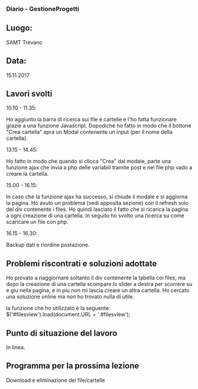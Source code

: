 ### Diario - GestioneProgetti
## Luogo:
SAMT Trevano

## Data: 
15.11.2017

## Lavori svolti			
10.10 - 11.35:

Ho aggiunto la barra di ricerca sui file e cartelle e l'ho fatta funzionare grazie a una funzione Javascript. Dopodiché ho fatto in modo che il bottone "Crea cartella" apra un
Modal contenente un input (per il nome della cartella). 

13.15 - 14.45:

Ho fatto in modo che quando si clicca "Crea" dal modale, parte una funzione ajax che invia a php delle variabili tramite post e nel file php vado a creare la cartella. 


15.00 - 16.15: 

In caso che la funzione ajax ha successo, si chiude il modale e si aggiorna la pagina. Ho avuto un problema (vedi apposita sezione) con il refresh solo del div contenente i files. Ho quindi
lasciato il fatto che si ricarica la pagina a ogni creazione di una cartella.
In seguito ho svolto una ricerca su come scaricare un file con php.

16.15 - 16.30: 

Backup dati e riordine postazione. 

## Problemi riscontrati e soluzioni adottate
Ho provato a riaggiornare soltanto il div contenente la tabella coi files, ma dopo la creazione di una cartella
scompare lo slider a destra per scorrere su e giu nella pagina, e in piu non mi lascia creare un altra cartella. Ho cercato una soluzione online ma non ho trovato nulla di utile.

la funzione che ho utilizzato è la seguente: $('#filesview').load(document.URL +  ' #filesview');

## Punto di situazione del lavoro
In linea.

## Programma per la prossima lezione
Download e eliminazione dei file/cartelle

